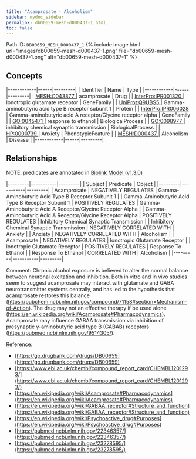 ```yaml
---
title: "Acamprosate - Alcoholism"
sidebar: mydoc_sidebar
permalink: db00659-mesh-d000437-1.html
toc: false 
---
```



Path ID: `DB00659_MESH_D000437_1`
{% include image.html url="images/db00659-mesh-d000437-1.png" file="db00659-mesh-d000437-1.png" alt="db00659-mesh-d000437-1" %}

## Concepts

|------------|------|---------|
| Identifier | Name | Type    |
|------------|------|---------|
| <a href="https://identifiers.org/MESH:C043877">MESH:C043877 </a> | acamprosate | Drug |
| <a href="https://identifiers.org/InterPro:IPR001320">InterPro:IPR001320 </a> | Ionotropic glutamate receptor | GeneFamily |
| <a href="https://identifiers.org/UniProt:Q9UBS5">UniProt:Q9UBS5 </a> | Gamma-aminobutyric acid type B receptor subunit 1 | Protein |
| <a href="https://identifiers.org/InterPro:IPR006028">InterPro:IPR006028 </a> | Gamma-aminobutyric acid A receptor/Glycine receptor alpha | GeneFamily |
| <a href="https://identifiers.org/GO:0045471">GO:0045471 </a> | response to ethanol | BiologicalProcess |
| <a href="https://identifiers.org/GO:0098977">GO:0098977 </a> | inhibitory chemical synaptic transmission | BiologicalProcess |
| <a href="https://identifiers.org/HP:0000739">HP:0000739 </a> | Anxiety | PhenotypicFeature |
| <a href="https://identifiers.org/MESH:D000437">MESH:D000437 </a> | Alcoholism | Disease |
|------------|------|---------|

## Relationships


NOTE: predicates are annotated in <a href="https://github.com/biolink/biolink-model/releases/tag/v1.3.0">Biolink Model (v1.3.0)</a>

|---------|-----------|---------|
| Subject | Predicate | Object  |
|---------|-----------|---------|
| Acamprosate | NEGATIVELY REGULATES | Gamma-Aminobutyric Acid Type B Receptor Subunit 1 |
| Gamma-Aminobutyric Acid Type B Receptor Subunit 1 | POSITIVELY REGULATES | Gamma-Aminobutyric Acid A Receptor/Glycine Receptor Alpha |
| Gamma-Aminobutyric Acid A Receptor/Glycine Receptor Alpha | POSITIVELY REGULATES | Inhibitory Chemical Synaptic Transmission |
| Inhibitory Chemical Synaptic Transmission | NEGATIVELY CORRELATED WITH | Anxiety |
| Anxiety | NEGATIVELY CORRELATED WITH | Alcoholism |
| Acamprosate | NEGATIVELY REGULATES | Ionotropic Glutamate Receptor |
| Ionotropic Glutamate Receptor | POSITIVELY REGULATES | Response To Ethanol |
| Response To Ethanol | CORRELATED WITH | Alcoholism |
|---------|-----------|---------|

Comment: Chronic alcohol exposure is believed to alter the normal balance between neuronal excitation and inhibition. Both in vitro and in vivo studies seem to suggest acamprosate may interact with glutamate and GABA neurotransmitter systems centrally, and has led to the hypothesis that acamprosate restores this balance (https://pubchem.ncbi.nlm.nih.gov/compound/71158#section=Mechanism-of-Action). The drug may not an effective therapy if be used alone (https://en.wikipedia.org/wiki/Acamprosate#Pharmacodynamics). Acamprosate may influence GABAA transmission via inhibition of presynaptic γ-aminobutyric acid type B (GABAB) receptors (https://pubmed.ncbi.nlm.nih.gov/9514305/).

Reference: 
  - [https://go.drugbank.com/drugs/DB00659](https://go.drugbank.com/drugs/DB00659)
  - [https://www.ebi.ac.uk/chembl/compound_report_card/CHEMBL1201293/](https://www.ebi.ac.uk/chembl/compound_report_card/CHEMBL1201293/)
  - [https://en.wikipedia.org/wiki/Acamprosate#Pharmacodynamics](https://en.wikipedia.org/wiki/Acamprosate#Pharmacodynamics)
  - [https://en.wikipedia.org/wiki/GABAA_receptor#Structure_and_function](https://en.wikipedia.org/wiki/GABAA_receptor#Structure_and_function)
  - [https://en.wikipedia.org/wiki/Psychoactive_drug#Purposes](https://en.wikipedia.org/wiki/Psychoactive_drug#Purposes)
  - [https://pubmed.ncbi.nlm.nih.gov/22346357/](https://pubmed.ncbi.nlm.nih.gov/22346357/)
  - [https://pubmed.ncbi.nlm.nih.gov/23278595/](https://pubmed.ncbi.nlm.nih.gov/23278595/)
